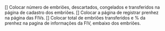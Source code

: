 [] Colocar número de embriões, descartados, congelados e transferidos na página de cadastro dos embriões.
[] Colocar a página de registrar prenhez na página das FIVs.
[] Colocar total de embriões transferidos e % da prenhez na pagina de informações da FIV, embaixo dos embriões.
